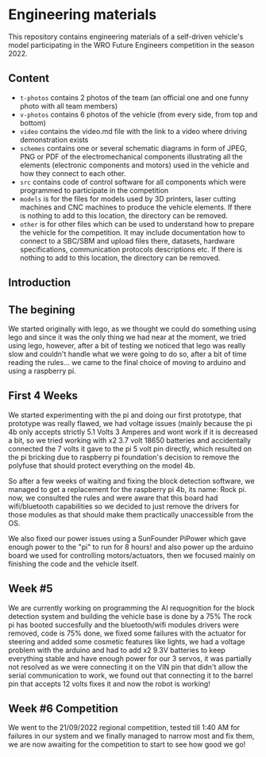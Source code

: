 Engineering materials
====

This repository contains engineering materials of a self-driven vehicle's model participating in the WRO Future Engineers competition in the season 2022.

## Content

* `t-photos` contains 2 photos of the team (an official one and one funny photo with all team members)
* `v-photos` contains 6 photos of the vehicle (from every side, from top and bottom)
* `video` contains the video.md file with the link to a video where driving demonstration exists
* `schemes` contains one or several schematic diagrams in form of JPEG, PNG or PDF of the electromechanical components illustrating all the elements (electronic components and motors) used in the vehicle and how they connect to each other.
* `src` contains code of control software for all components which were programmed to participate in the competition
* `models` is for the files for models used by 3D printers, laser cutting machines and CNC machines to produce the vehicle elements. If there is nothing to add to this location, the directory can be removed.
* `other` is for other files which can be used to understand how to prepare the vehicle for the competition. It may include documentation how to connect to a SBC/SBM and upload files there, datasets, hardware specifications, communication protocols descriptions etc. If there is nothing to add to this location, the directory can be removed.

## Introduction

## The begining
We started originally with lego, as we thought we could do something using lego and since it was the only thing we had near at the moment, we tried using lego, however, after a bit of testing we noticed that lego was really slow and couldn't handle what we were going to do so, after a bit of time reading the rules... we came to the final choice of moving to arduino and using a raspberry pi.

## First 4 Weeks
We started experimenting with the pi and doing our first prototype, that prototype was really flawed, we had voltage issues (mainly because the pi 4b only accepts strictly 5.1 Volts 3 Amperes and wont work if it is decreased a bit, so we tried working with x2 3.7 volt 18650 batteries and accidentally connected the 7 volts it gave to the pi 5 volt pin directly, which resulted on the pi bricking due to raspberry pi foundation's decision to remove the polyfuse that should protect everything on the model 4b.

So after a few weeks of waiting and fixing the block detection software, we managed to get a replacement for the raspberry pi 4b, its name: Rock pi. now, we consulted the rules and were aware that this board had wifi/bluetooth capabilities so we decided to just remove the drivers for those modules as that should make them practically unaccessible from the OS.

We also fixed our power issues using a SunFounder PiPower which gave enough power to the "pi" to run for 8 hours! and also power up the arduino board we used for controlling motors/actuators, then we focused mainly on finishing the code and the vehicle itself.

## Week #5
We are currently working on programming the AI requognition for the block detection system and building the vehicle base is done by a 75%
The rock pi has booted succesfully and the bluetooth/wifi modules drivers were removed, code is 75% done, we fixed some failures with the actuator for steering and added some cosmetic features like lights, we had a voltage problem with the arduino and had to add x2 9.3V batteries to keep everything stable and have enough power for our 3 servos, it was partially not resolved as we were connecting it on the VIN pin that didn't allow the serial communication to work, we found out that connecting it to the barrel pin that accepts 12 volts fixes it and now the robot is working!

## Week #6 Competition
We went to the 21/09/2022 regional competition, tested till 1:40 AM for failures in our system and we finally managed to narrow most and fix them, we are now awaiting for the competition to start to see how good we go!
